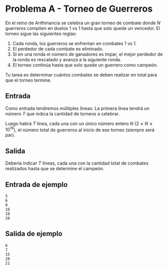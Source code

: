 # Problema A - Torneo de Guerreros

En el reino de Arithmancia se celebra un gran torneo de combate donde $N$
guerreros compiten en duelos 1 vs 1 hasta que solo quede un vencedor. El torneo
sigue las siguientes reglas:
1. Cada ronda, los guerreros se enfrentan en combates 1 vs 1.
2. El perdedor de cada combate es eliminado.
3. Si en una ronda el número de ganadores es impar, el mejor perdedor de la
   ronda es rescatado y avanza a la siguiente ronda.
4. El torneo continúa hasta que solo quede un guerrero como campeón.

Tu tarea es determinar cuántos combates se deben realizar en total para que el
torneo termine.

## Entrada
Como entrada tendremos múltiples líneas. La primera línea tendrá un número $T$
que indica la cantidad de torneos a celebrar.

Luego habrá $T$ línea, cada una con un único número entero $N$ ($2 \leq N \leq
10^{19}$), el número total de guerreros al inicio de ese torneo (siempre será
par).

## Salida
Debería indicar $T$ líneas, cada una con la cantidad total de combates
realizados hasta que se determine el campeón.

## Entrada de ejemplo
```
5
6
8
16
18
20
```

## Salida de ejemplo
```
6
7
15
20
21
```
